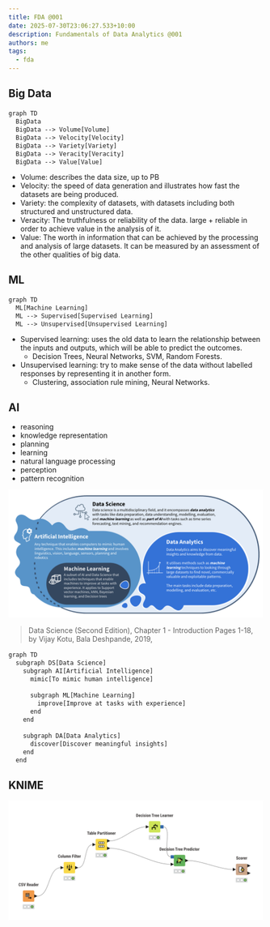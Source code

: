 ```yaml
---
title: FDA @001
date: 2025-07-30T23:06:27.533+10:00
description: Fundamentals of Data Analytics @001
authors: me
tags:
  - fda
---
```


## Big Data

```mermaid
graph TD
  BigData
  BigData --> Volume[Volume]
  BigData --> Velocity[Velocity]
  BigData --> Variety[Variety]
  BigData --> Veracity[Veracity]
  BigData --> Value[Value]
```

- Volume: describes the data size, up to PB
- Velocity: the speed of data generation and illustrates how fast the datasets are being produced.
- Variety: the complexity of datasets, with datasets including both structured and unstructured data.
- Veracity: The truthfulness or reliability of the data. large + reliable in order to achieve value in the analysis of it.
- Value: The worth in information that can be achieved by the processing and analysis of large datasets. It can be measured by an assessment of the other qualities of big data.

## ML

```mermaid
graph TD
  ML[Machine Learning]
  ML --> Supervised[Supervised Learning]
  ML --> Unsupervised[Unsupervised Learning]
```

- Supervised learning: uses the old data to learn the relationship between the inputs and outputs, which will be able to predict the outcomes.
  - Decision Trees, Neural Networks, SVM, Random Forests.
- Unsupervised learning: try to make sense of the data without labelled responses by representing it in another form.
  - Clustering, association rule mining, Neural Networks.

## AI

- reasoning
- knowledge representation
- planning
- learning
- natural language processing
- perception
- pattern recognition

![The Relationships between DA, DS, AI, and ML](./fundamentals-of-data-analytics-001.png)
> Data Science (Second Edition), Chapter 1 - Introduction Pages 1-18, by Vijay Kotu, Bala Deshpande, 2019,

```mermaid
graph TD
  subgraph DS[Data Science]
    subgraph AI[Artificial Intelligence]
      mimic[To mimic human intelligence]

      subgraph ML[Machine Learning]
        improve[Improve at tasks with experience]
      end
    end

    subgraph DA[Data Analytics]
      discover[Discover meaningful insights]
    end
  end
```

## KNIME

![KNIME Flow](./fundamentals-of-data-analytics-knime-001.png)
